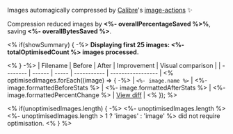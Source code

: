 Images automagically compressed by [Calibre](https://calibreapp.com)'s [image-actions](https://github.com/marketplace/actions/image-actions) ✨

Compression reduced images by <strong><%- overallPercentageSaved %>%</strong>, saving <strong><%- overallBytesSaved %></strong>.

<% if(showSummary) { -%>
**Displaying first 25 images: <%- totalOptimisedCount %> images processed.**

<% } -%>
| Filename | Before | After | Improvement | Visual comparison |
| -------- | ------ | ----- | ----------- | ----------------- |
<% optimisedImages.forEach((image) => { -%>
| <code><%- image.name %></code> | <%- image.formattedBeforeStats %> | <%- image.formattedAfterStats %> | <%- image.formattedPercentChange %> | [View diff](<%- image.diffUrl %>) |
<% }); %>

<% if(unoptimisedImages.length) { -%>
<%- unoptimisedImages.length %> <%- unoptimisedImages.length > 1 ? 'images' : 'image' %> did not require optimisation.
<% } %>